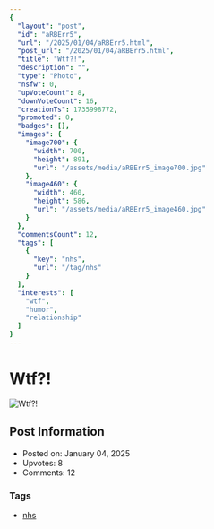 ```yaml
---
{
  "layout": "post",
  "id": "aRBErr5",
  "url": "/2025/01/04/aRBErr5.html",
  "post_url": "/2025/01/04/aRBErr5.html",
  "title": "Wtf?!",
  "description": "",
  "type": "Photo",
  "nsfw": 0,
  "upVoteCount": 8,
  "downVoteCount": 16,
  "creationTs": 1735998772,
  "promoted": 0,
  "badges": [],
  "images": {
    "image700": {
      "width": 700,
      "height": 891,
      "url": "/assets/media/aRBErr5_image700.jpg"
    },
    "image460": {
      "width": 460,
      "height": 586,
      "url": "/assets/media/aRBErr5_image460.jpg"
    }
  },
  "commentsCount": 12,
  "tags": [
    {
      "key": "nhs",
      "url": "/tag/nhs"
    }
  ],
  "interests": [
    "wtf",
    "humor",
    "relationship"
  ]
}
---
```


# Wtf?!

![Wtf?!](/assets/media/aRBErr5_image700.jpg)

## Post Information

- Posted on: January 04, 2025
- Upvotes: 8
- Comments: 12

### Tags

- [nhs](/tag/nhs)
